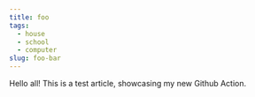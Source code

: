 ```yaml
---
title: foo
tags:
  - house
  - school
  - computer
slug: foo-bar
---
```


Hello all! This is a test article, showcasing my new Github Action.
